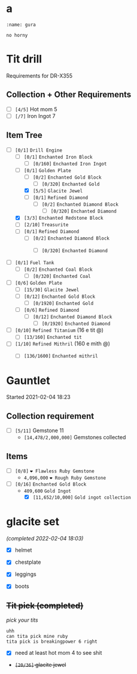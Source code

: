 # a
```{figure} https://c.tenor.com/ab5hKUJO-kIAAAAC/no-horny-gura.gif
:name: gura

no horny
```

# Tit drill
Requirements for DR-X355

## Collection + Other Requirements
- [ ] `[4/5]` Hot mom 5
- [ ] `[/7]` Iron Ingot 7
## Item Tree
- [ ] `[0/1]` `Drill Engine`
  - [ ] `[0/1]` `Enchanted Iron Block`
    - [ ] `[0/160]` `Enchanted Iron Ingot`

  - [ ] `[0/1]` `Golden Plate`
    - [ ] `[0/2]` `Enchanted Gold Block`
      - [ ] `[0/320]` `Enchanted Gold`
    - [x] `[5/5]` `Glacite Jewel`
    - [ ] `[0/1]` `Refined Diamond`
      - [ ] `[0/2]` `Enchanted Diamond Block`
        - [ ] `[0/320]` `Enchanted Diamond`
  
  - [x] `[3/3]` `Enchanted Redstone Block`
  - [ ] `[2/10]` `Treasurite`
  - [ ] `[0/1]` `Refined Diamond`
    - [ ] `[0/2]` `Enchanted Diamond Block`
      - [ ] `[0/320]` `Enchanted Diamond`


- [ ] `[0/1]` `Fuel Tank`
  - [ ] `[0/2]` `Enchanted Coal Block`
    - [ ] `[0/320]` `Enchanted Coal`

- [ ] `[0/6]` `Golden Plate`
  - [ ] `[15/30]` `Glacite Jewel`
  - [ ] `[0/12]` `Enchanted Gold Block`
    - [ ] `[0/1920]` `Enchanted Gold`
  - [ ] `[0/6]` `Refined Diamond`
    - [ ] `[0/12]` `Enchanted Diamond Block`
      - [ ] `[0/1920]` `Enchanted Diamond`

- [ ] `[0/10]` `Refined Titanium` (16 e tit @)
  - [ ] `[13/160]` `Enchanted tit`

- [ ] `[1/10]` `Refined Mithril` (160 e mith @)
  - [ ] `[136/1600]` `Enchanted mithril`


# Gauntlet
Started 2021-02-04 18:23
## Collection requirement
- [ ] `[5/11]` Gemstone 11
  - `[14,478/2,000,000]` Gemstones collected
## Items
- [ ] `[0/8]` `❤️ Flawless Ruby Gemstone`
  - `4,096,000` `❤️ Rough Ruby Gemstone`
- [ ] `[0/16]` `Enchanted Gold Block`
  - `409,600` `Gold Ingot`
    - [x] `[11,652/10,000]` `Gold ingot collection`

# glacite set
_(completed 2022-02-04 18:03)_
- [x] helmet
- [x] chestplate
- [x] leggings
- [x] boots


## ~~Tit pick (completed)~~
_pick your tits_


```none
uhh
can tita pick mine ruby
tita pick is breakingpower 6 right
```
- [x] need at least hot mom 4 to see shit
- ~~`[20/36]` glacite jewel~~
